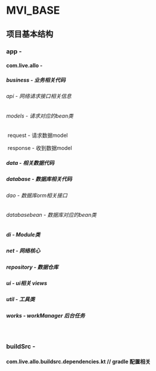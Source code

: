 # MVI_BASE
## 项目基本结构

### app - 

#### 	com.live.allo - 

##### 		business -      业务相关代码

###### 			api -             网络请求接口相关信息

###### 			models -     请求对应的bean类

​				request -     请求数据model

​				response -  收到数据model

##### 		data - 			  相关数据代码

##### 		database -      数据库相关代码

###### 			dao -							数据库orm相关接口

###### 			databasebean - 	   数据库对应的bean类

##### 		di -					Module类

##### 		net -				 网络核心

##### 		repository -    数据仓库

##### 		ui - 				   ui相关 views

##### 		util -				 工具类

##### 		works -		    workManager 后台任务

​		

### buildSrc - 

#### 	com.live.allo.buildsrc.dependencies.kt  // gradle 配置相关

